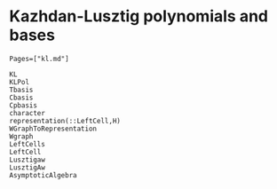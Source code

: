# Kazhdan-Lusztig polynomials and bases
```@index
Pages=["kl.md"]
```

```@docs
KL
KLPol
Tbasis
Cbasis
Cpbasis
character
representation(::LeftCell,H)
WGraphToRepresentation
Wgraph
LeftCells
LeftCell
Lusztigaw
LusztigAw
AsymptoticAlgebra
```
